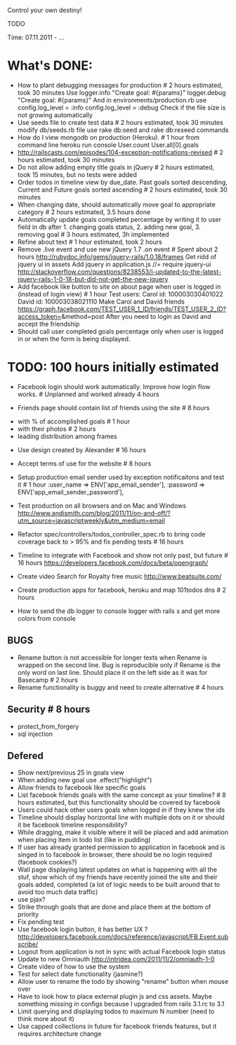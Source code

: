 Control your own destiny!

TODO

Time: 07.11.2011 - ...

# What's DONE: 
* How to plant debugging messages for production # 2 hours estimated, took 30 minutes
Use 
logger.info "Create goal: #{params}"
logger.debug "Create goal: #{params}"
And in environments/production.rb use
config.log_level = :info
config.log_level = :debug
Check if the file size is not growing automatically
* Use seeds file to create test data # 2 hours estimated, took 30 minutes
modify db/seeds.rb file
use rake db:seed and rake db:reseed commands
* How do I view mongodb on production (Heroku). # 1 hour
from command line
heroku run console
User.count
User.all[0].goals
* http://railscasts.com/episodes/104-exception-notifications-revised # 2 hours estimated, took 30 minutes
* Do not allow adding empty title goals in jQuery # 2 hours estimated, took 15 minutes, but no tests were added
* Order todos in timeline view by due_date. Past goals sorted descending, Current and Future goals sorted ascending # 2 hours estimated, took 30 minutes
* When changing date, should automatically move goal to appropriate category # 2 hours estimated, 3.5 hours done
* Automatically update goals completed percentage by writing it to user field in db after 1. changing goals status, 2. adding new goal, 3. removing goal # 3 hours estimated, 3h implemented
* Refine about text # 1 hour estimated, took 2 hours
* Remove .live event and use new jQuery 1.7 .on event # Spent about 2 hours
http://rubydoc.info/gems/jquery-rails/1.0.18/frames
Get ridd of jquery ui in assets
Add jquery in application.js
//= require jquery-ui
http://stackoverflow.com/questions/8238553/i-updated-to-the-latest-jquery-rails-1-0-18-but-did-not-get-the-new-jquery
* Add facebook like button to site on about page when user is logged in (instead of login view) # 1 hour
Test users:
Carol id: 100003030401022
David id: 100003038021110
Make Carol and David friends
https://graph.facebook.com/TEST_USER_1_ID/friends/TEST_USER_2_ID?access_token=<get carrols acces token>&method=post
After you need to login as David and accept the friendship
* Should call user completed goals percentage only when user is logged in or when the form is being displayed. 

# TODO: 100 hours initially estimated

* Facebook login should work automatically. Improve how login flow works. # Unplanned and worked already 4 hours

* Friends page should contain list of friends using the site # 8 hours
- with % of accomplished goals # 1 hour
- with their photos # 2 hours
- leading distribution among frames

* Use design created by Alexander # 16 hours
* Accept terms of use for the website # 8 hours
* Setup production email sender used by exception notificaitons and test it # 1 hour
:user_name            => ENV['app_email_sender'],
:password             => ENV['app_email_sender_password'],


* Test production on all browsers and on Mac and Windows
http://www.andismith.com/blog/2011/11/on-and-off/?utm_source=javascriptweekly&utm_medium=email

* Refactor spec/controllers/todos_controller_spec.rb to bring code coverage back to > 95% and fix pending tests # 16 hours 
* Timeline to integrate with Facebook and show not only past, but future # 16 hours
https://developers.facebook.com/docs/beta/opengraph/

* Create video
Search for Royalty free music
http://www.beatsuite.com/

* Create production apps for facebook, heroku and map 101todos dns # 2 hours

* How to send the db logger to console logger with rails s and get more colors from console

## BUGS 
* Rename button is not accessible for longer texts when Rename is wrapped on the second line. Bug is reproducible only if Rename is the only word on last line. Should place it on the left side as it was for Basecamp # 2 hours
* Rename functionality is buggy and need to create alternative # 4 hours


## Security # 8 hours
* protect_from_forgery
* sql injection



## Defered
* Show next/previous 25 in goals view
* When adding new goal use .effect("highlight")
* Allow friends to facebook like specific goals
* List facebook friends goals with the same concept as your timeline? # 8 hours estimated, but this functionality should be covered by facebook
* Users could hack other users goals when logged in if they knew the ids
* Timeline should display horizontal line with multiple dots on it or should it be facebook timeline responsibility?
* While dragging, make it visible where it will be placed and add animation when placing item in todo list (like in pudding)
* If user has already granted permission to application in facebook and is singed in to facebook in browser, there should be no login required (facebook cookies?)
* Wall page displaying latest updates on what is happening with all the stuf, show which of my friends have recently joined the site and their goals added, completed (a lot of logic needs to be built around that to avoid too much data traffic)
* use pjax?
* Strike through goals that are done and place them at the bottom of priority
* Fix pending test
* Use facebook login button, it has better UX 
  ? http://developers.facebook.com/docs/reference/javascript/FB.Event.subscribe/
* Logout from application is not in sync with actual Facebook login status
* Update to new Omniauth http://intridea.com/2011/11/2/omniauth-1-0
* Create video of how to use the system
* Test for select date functionality (jasmine?)
* Allow user to rename the todo by showing "rename" button when mouse over
* Have to look how to place external plugin js and css assets. Maybe something missing in configs because I upgraded from rails 3.1.rc to 3.1
* Limit querying and displaying todos to maximum N number (need to think more about it)
* Use capped collections in future for facebook friends features, but it requires architecture change
